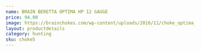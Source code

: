 ```yaml
---
name: BRAIN BERETTA OPTIMA HP 12 GAUGE
price: 94.00
image: https://brainchokes.com/wp-content/uploads/2016/11/choke_optima_hp-400x300.jpg
layout: productdetails
category: hunting
sku: choke5
---
```

